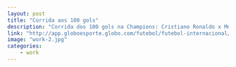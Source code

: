 ```yaml
---
layout: post
title: "Corrida aos 100 gols"
description: "Corrida dos 100 gols na Champions: Cristiano Ronaldo x Messi"
link: "http://app.globoesporte.globo.com/futebol/futebol-internacional/corrida-dos-100-gols/"
image: "work-2.jpg"
categories:
    - work
---
```


